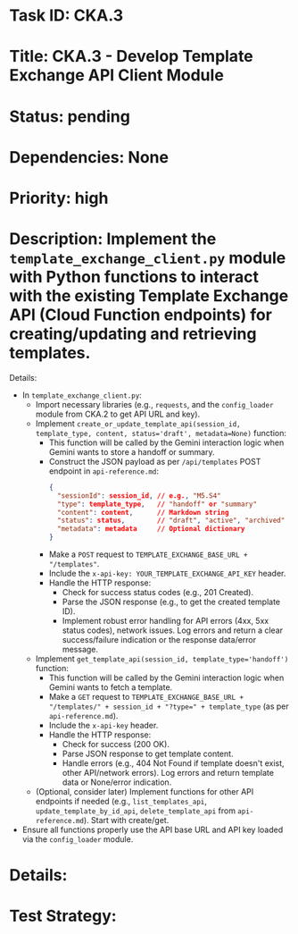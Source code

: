 # Task ID: CKA.3
# Title: CKA.3 - Develop Template Exchange API Client Module
# Status: pending
# Dependencies: None
# Priority: high
# Description: Implement the `template_exchange_client.py` module with Python functions to interact with the existing Template Exchange API (Cloud Function endpoints) for creating/updating and retrieving templates.

Details:
- In `template_exchange_client.py`:
  - Import necessary libraries (e.g., `requests`, and the `config_loader` module from CKA.2 to get API URL and key).
  - Implement `create_or_update_template_api(session_id, template_type, content, status='draft', metadata=None)` function:
    - This function will be called by the Gemini interaction logic when Gemini wants to store a handoff or summary.
    - Construct the JSON payload as per `/api/templates` POST endpoint in `api-reference.md`:
      ```json
      {
        "sessionId": session_id, // e.g., "M5.S4"
        "type": template_type,   // "handoff" or "summary"
        "content": content,      // Markdown string
        "status": status,        // "draft", "active", "archived"
        "metadata": metadata     // Optional dictionary
      }
      ```
    - Make a `POST` request to `TEMPLATE_EXCHANGE_BASE_URL + "/templates"`.
    - Include the `x-api-key: YOUR_TEMPLATE_EXCHANGE_API_KEY` header.
    - Handle the HTTP response:
      - Check for success status codes (e.g., 201 Created).
      - Parse the JSON response (e.g., to get the created template ID).
      - Implement robust error handling for API errors (4xx, 5xx status codes), network issues. Log errors and return a clear success/failure indication or the response data/error message.
  - Implement `get_template_api(session_id, template_type='handoff')` function:
    - This function will be called by the Gemini interaction logic when Gemini wants to fetch a template.
    - Make a `GET` request to `TEMPLATE_EXCHANGE_BASE_URL + "/templates/" + session_id + "?type=" + template_type` (as per `api-reference.md`).
    - Include the `x-api-key` header.
    - Handle the HTTP response:
      - Check for success (200 OK).
      - Parse JSON response to get template content.
      - Handle errors (e.g., 404 Not Found if template doesn't exist, other API/network errors). Log errors and return template data or None/error indication.
  - (Optional, consider later) Implement functions for other API endpoints if needed (e.g., `list_templates_api`, `update_template_by_id_api`, `delete_template_api` from `api-reference.md`). Start with create/get.
- Ensure all functions properly use the API base URL and API key loaded via the `config_loader` module.
# Details:


# Test Strategy:

